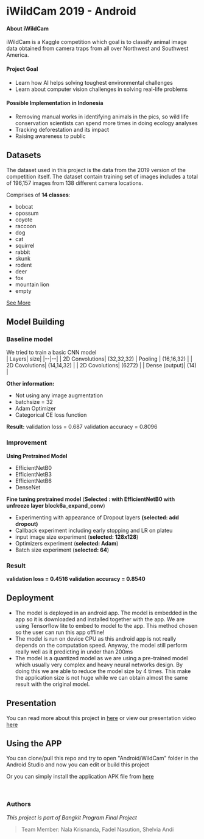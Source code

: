 
# iWildCam 2019 - Android 

#### About iWildCam
iWildCam is a Kaggle competition which goal is to classify animal image data obtained from camera traps from all over Northwest and Southwest America. 

#### Project Goal

 -  Learn how AI helps solving toughest environmental challenges
 - Learn about computer vision challenges in solving real-life problems

#### Possible Implementation in Indonesia
- Removing manual works in identifying animals in the pics, so wild life conservation scientists can spend more times in doing ecology analyses
- Tracking deforestation and its impact
- Raising awareness to public

## Datasets
The dataset used in this project is the data from the 2019 version of the competition itself. The dataset contain training set of images includes a total of 196,157 images from 138 different camera locations.

Comprises of **14 classes**: 
- bobcat
- opossum
- coyote
- raccoon
- dog
- cat
- squirrel
- rabbit
- skunk
- rodent
- deer
- fox
- mountain lion
- empty

[See More](https://www.kaggle.com/c/iwildcam-2019-fgvc6)

## Model Building
### Baseline model
We tried to train a basic CNN model  
| Layers| size|
|--|--|
| 2D Convolutions| (32,32,32)
| Pooling  | (16,16,32) |
| 2D Covolutions| (14,14,32) |
| 2D Covolutions| (6272) |
| Dense (output)| (14) |

**Other information:** 
- Not using any image augmentation
- batchsize = 32
- Adam Optimizer
- Categorical CE loss function

**Result:**
validation loss = 0.687
validation accuracy = 0.8096

### Improvement
**Using Pretrained Model**

- EfficientNetB0
- EfficientNetB3
- EfficientNetB6
- DenseNet

**Fine tuning pretrained model**
(**Selected : with EfficientNetB0 with unfreeze layer block6a_expand_conv**)
- Experimenting with appearance of Dropout layers **(selected: add dropout)**
- Callback experiment including early stopping and LR on plateu
- input image size experiment (**selected: 128x128**)
- Optimizers experiment (**selected: Adam**)
- Batch size experiment (**selected: 64**)

### Result
**validation loss = 0.4516
validation accuracy = 0.8540**

## Deployment

 - The model is deployed in an android app. The model is embedded in the app so it is downloaded and installed together with the app. We are using Tensorflow lite to embed to model to the app. This method chosen so the user can run this app offline!
 - The model is run on device CPU as this android app is not really depends on the computation speed. Anyway, the model still perform really well as it predicting in under than 200ms
 - The model is a quantized model as we are using a pre-trained model which usually very complex and heavy neural networks design. By doing this we are able to reduce the model size by 4 times. This make the application size is not huge while we can obtain almost the same result with the original model. 

## Presentation 
You can read more about this project in [here](https://github.com/pascalisnala/iWildCam/blob/master/iWildCam%20Project.pdf) or view our presentation video [here](https://www.youtube.com/watch?v=A-Cll9jEnnM)


## Using the APP
You can clone/pull this repo and try to open "Android/WildCam" folder in the Android Studio and now you can edit or build this project

Or you can simply install the application APK file from [here ](https://drive.google.com/file/d/13qNmup-5UKcfrfcJgjwNlT06352NugG9/view?usp=sharing)

<br>

### Authors
*This project is part of Bangkit Program Final Project*
>Team Member: Nala Krisnanda, Fadel Nasution, Shelvia Andi

